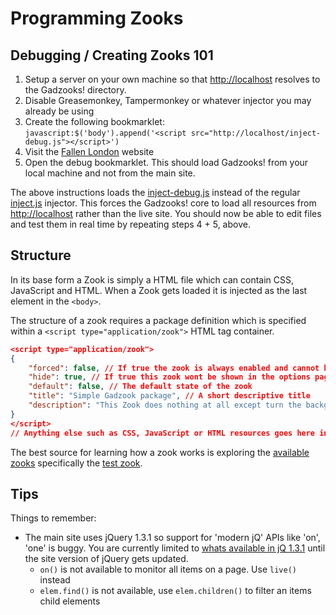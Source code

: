 Programming Zooks
=================

Debugging / Creating Zooks 101
------------------------------
1. Setup a server on your own machine so that [http://localhost](http://localhost) resolves to the Gadzooks! directory.
2. Disable Greasemonkey, Tampermonkey or whatever injector you may already be using
3. Create the following bookmarklet: `javascript:$('body').append('<script src="http://localhost/inject-debug.js"></script>')`
4. Visit the [Fallen London](http://fallenlondon.storynexus.com) website
5. Open the debug bookmarklet. This should load Gadzooks! from your local machine and not from the main site.

The above instructions loads the [inject-debug.js](inject-debug.js) instead of the regular [inject.js](inject.js) injector. This forces the Gadzooks! core to load all resources from [http://localhost](http://localhost) rather than the live site. You should now be able to edit files and test them in real time by repeating steps 4 + 5, above.


Structure
---------
In its base form a Zook is simply a HTML file which can contain CSS, JavaScript and HTML. When a Zook gets loaded it is injected as the last element in the `<body>`.

The structure of a zook requires a package definition which is specified within a `<script type="application/zook">` HTML tag container.

```json
<script type="application/zook">
{
	"forced": false, // If true the zook is always enabled and cannot be disabled
	"hide": true, // If true this zook wont be shown in the options page
	"default": false, // The default state of the zook
	"title": "Simple Gadzook package", // A short descriptive title
	"description": "This Zook does nothing at all except turn the background color red. Its designed for developers and other such deviants"
}
</script>
// Anything else such as CSS, JavaScript or HTML resources goes here in regular 'style', 'script' or inline HTML tags
```

The best source for learning how a zook works is exploring the [available zooks](zooks) specifically the [test zook](zooks/test.html).


Tips
----

Things to remember:

* The main site uses jQuery 1.3.1 so support for 'modern jQ' APIs like 'on', 'one' is buggy. You are currently limited to [whats available in jQ 1.3.1](http://api.jquery.com/category/version/1.3) until the site version of jQuery gets updated.
	* `on()` is not available to monitor all items on a page. Use `live()` instead
	* `elem.find()` is not available, use `elem.children()` to filter an items child elements

